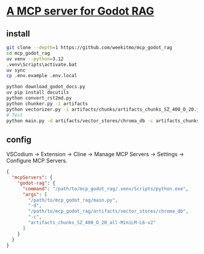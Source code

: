 # [A MCP server for Godot RAG](https://github.com/weekitmo/mcp_godot_rag)

## install

```sh
git clone --depth=1 https://github.com/weekitmo/mcp_godot_rag
cd mcp_godot_rag
uv venv --python=3.12
.venv\Scripts\activate.bat
uv sync
cp .env.example .env.local
```

```sh
python download_godot_docs.py
uv pip install docutils
python convert_rst2md.py
python chunker.py -i artifacts
python vectorizer.py -i artifacts/chunks/artifacts_chunks_SZ_400_O_20.jsonl
# Test
python main.py -d artifacts/vector_stores/chroma_db -c artifacts_chunks_SZ_400_O_20_all-MiniLM-L6-v2
```

## config

VSCodium → Extension → Cline → Manage MCP Servers → Settings → Configure MCP Servers.

```json
{
  "mcpServers": {
    "godot-rag": {
      "command": "/path/to/mcp_godot_rag/.venv/Scripts/python.exe",
      "args": [
        "/path/to/mcp_godot_rag/main.py",
        "-d",
        "/path/to/mcp_godot_rag/artifacts/vector_stores/chroma_db",
        "-c",
        "artifacts_chunks_SZ_400_O_20_all-MiniLM-L6-v2"
      ]
    }
  }
}
```
